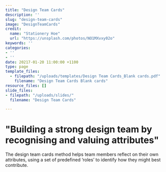 ```yaml
---
title: "Design Team Cards"
description: ''
slug: "design-team-cards"
image: "DesignTeamCards"
credit:
  name: "Stationery Hoe"
  url: "https://unsplash.com/photos/NO1MXvxy02o"
keywords: ''
categories:
- ''
- ''
date: 20217-01-20 11:00:00 +1100
type: page
template_files:
  - filepath: "/uploads/templates/Design Team Cards_Blank cards.pdf"
    filename: "Design Team Cards Blank cards"
resource_files: []
slide_files:
- filepath: "/uploads/slides/"
  filename: "Design Team Cards"

---
```

# "Building a strong design team by recognising and valuing attributes"

The design team cards method helps team members reflect on their own attributes, using a set of predefined ‘roles’ to identify how they might best contribute.
